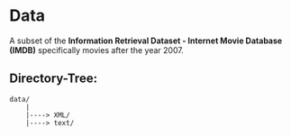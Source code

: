 # Data
A subset of the **Information Retrieval Dataset - Internet Movie Database (IMDB)** specifically movies after the year 2007.

## Directory-Tree:

```
data/
	|
	|----> XML/
	|----> text/
```